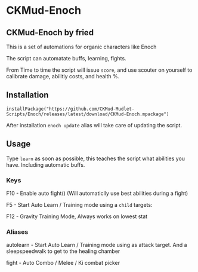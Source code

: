 # CKMud-Enoch

## CKMud-Enoch by fried

This is a set of automations for organic characters like Enoch

The script can automatate buffs, learning, fights. 

From Time to time the script will issue `score`, and use scouter on yourself to calibrate damage, abilitiy costs, and health %. 

## Installation

`installPackage("https://github.com/CKMud-Mudlet-Scripts/Enoch/releases/latest/download/CKMud-Enoch.mpackage")`

After installation `enoch update` alias will take care of updating the script. 

## Usage

Type `learn` as soon as possible, this teaches the script what abilities you have.  Including automatic buffs. 

### Keys

F10 - Enable auto fight() (Will automaticlly use best abilities during a fight)

F5 - Start Auto Learn / Training mode using a `child` targets:

F12 - Gravity Training Mode, Always works on lowest stat

### Aliases

autolearn <target> <sleepspeedwalk> - Start Auto Learn / Training mode using <target> as attack target.  And a sleepspeedwalk to get to the healing chamber

fight <target> - Auto Combo / Melee / Ki combat picker 
